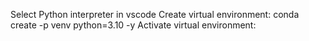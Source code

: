 Select Python interpreter in vscode
Create virtual environment: conda create -p venv python=3.10 -y
Activate virtual environment: 